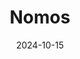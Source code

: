 ---  
layout: startup_page  
title: "Nomos"  
id: "nomos.energy"  
permalink: "/nomosnomos.energy10152024/"  
website: "https://www.nomos.energy/en/"  
funding_round: "Pre-Seed"  
funding_amount: "$2.1M"  
investors: "Speedinvest, Eric Quidenus-Wahlforss, Henrik Langeland, Nicolas Benady, Forto founding team"  
about: "Nomos provides an easy-to-integrate API solution for dynamic electricity plans, enabling OEMs and installers to offer comprehensive energy solutions. It acts as a licensed electricity retailer, handling legal and operational complexities, allowing B2B clients to offer cost-saving and hyper-transparent energy plans to consumers. This empowers both businesses and consumers by providing greater control and transparency over energy costs."  
markets: "EnergyTech, Other Energy Services, Energy Infrastructure, Energy Transportation, Application Software"  
hq: "Berlin, Berlin, Germany"  
founded_year: "2024"  
linkedin: "https://www.linkedin.com/company/nomos-energy"  
twitter: ""  
instagram: ""  
facebook: ""  
crunchbase: "https://www.crunchbase.com/organization/nomos-ac2a"  
pitchbook: "https://pitchbook.com/profiles/company/595901-89"  

date_display: "15-Oct-2024"  
date: "2024-10-15"

# SEO Optimization  
meta_title: "Nomos - Pre-Seed Funding ($2.1M)"  
meta_description: "Nomos, Nomos provides an easy-to-integrate API solution for dynamic electricity plans, enabling OEMs and installers to offer comprehensive energy solutions. ..."  
meta_keywords: "Nomos, EnergyTech, Other Energy Services, Energy Infrastructure, Energy Transportation, Application Software, Pre-Seed funding"  
canonical_url: "https://startup.projectstartups.com/nomosnomos.energy10152024/"  
---